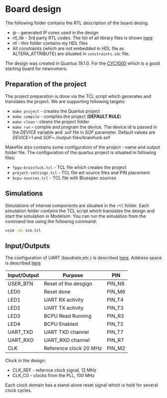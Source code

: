 # Board design

The following folder contains the RTL description of the board desing.

* _ip_ - generated IP cores used in the design
* _rtl_lib_ - 3rd party RTL codes. The list of all library files is shown [here](https://github.com/benycze/fpga-brainfuck)
* _rtl_ - this folder contains my HDL files
* All constraints (which are not embedded in HDL file as ALTERA_ATTRIBUTE) are situated in `constraints.sdc` file.

The design was created in Quartus 19.1.0. For the [CYC1000](https://shop.trenz-electronic.de/en/Products/Trenz-Electronic/CYC1000-Intel-Cyclone-10/) which is a good starting board for newcomers.

## Preparation of the project

The project preparation is done via the TCL script which generates and translates the project. We are supporting following targets:

* `make project` - creates the Quartus project
* `make compile` - compiles the project (**DEFAULT RULE**)
* `make clean` - cleans the project folder
* `make run` - compile and program the device. The device id is passed in the _DEVICE_ variable and .sof file in _SOF_ parameter. Default values are _DEVICE_=1 and _SOF_=./output-files/brainfuck.sof

Makefile also contains some configuration of the project - name and output folder file.  The configuration of the quartus project
is situated in following files:

* `fpga-brainfuck.tcl` - TCL file which creates the project
* `project-settings.tcl` - TCL file wit source files and PIN placement
* `bcpu-sources.tcl` - TCL file with Bluespec sources

## Simulations

Simulations of internal components are situated in the `rtl` folder.
Each simulation folder contains the TCL script which translates the design and
start the simulation in Modelsim.
You can run the simulation from the command line using the following command:

```bash
vsim -do sim.tcl
```

## Input/Outputs

The configuration of UART (baudrate,etc.) is described [here](https://github.com/benycze/fpga-brainfuck/tree/master/sw). Address space is described [here](https://github.com/benycze/fpga-brainfuck/tree/master/sw#address-space) 

| Input/Output      | Purpose                       |  PIN  |
|-------------------|-------------------------------|-------|
| USER_BTN          | Reset of the desgign          | PIN_N6 |
| LED0              | Reset done                    | PIN_M6 |
| LED1              | UART RX activity              | PIN_T4 |
| LED2              | UART TX activity              | PIN_T3 |
| LED3              | BCPU Read Running             | PIN_R3 |
| LED4              | BCPU Enabled                  | PIN_T2 |
| UART_TXD          | UART TXD channel              | PIN_T7 |
| UART_RXD          | UART_RXD channel              | PIN_R7 |
| CLK               | Reference clock 20 MHz        | PIN_M2 |

Clock in the design:

* CLK_REF - refernce clock signal, 12 MHz
* CLK_C0 - clocks from the PLL, 100 MHz

Each clock domain has a stand-alone reset signal which is hold for several clock cycles.
